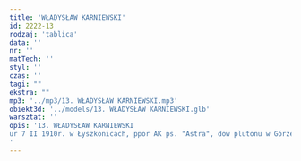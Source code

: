```yaml
---
title: 'WŁADYSŁAW KARNIEWSKI'
id: 2222-13
rodzaj: 'tablica'
data: ''
nr: ''
matTech: ''
styl: ''
czas: ''
tagi: ""
ekstra: ""
mp3: '../mp3/13. WŁADYSŁAW KARNIEWSKI.mp3'
obiekt3d: '../models/13. WŁADYSŁAW KARNIEWSKI.glb'
warsztat: ''
opis: '13. WŁADYSŁAW KARNIEWSKI
ur 7 II 1910r. w Łyszkonicach, ppor AK ps. "Astra", dow plutonu w Górze Kalwarii, aresztowany przez gestapo29 I 1944r, zamordowany w Warszawie 15 II 1944r po zamachu na kutschere, pokój jego duszy.
'
---
```


